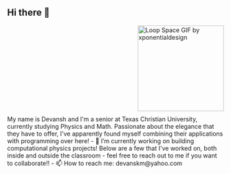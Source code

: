 ## Hi there 👋

<div style="float: right; margin: 0 0 10px 10px;">
  <img src="https://github.com/user-attachments/assets/849f8380-fc05-4445-8596-a6b22b51729b" width="200" alt="Loop Space GIF by xponentialdesign">
</div>
<div style="clear: both;"></div>
My name is Devansh and I'm a senior at Texas Christian University, currently studying Physics and Math. Passionate about the elegance that they have to offer, I've apparently found myself combining their applications with programming over here!
- 🔭 I’m currently working on building computational physics projects! Below are a few that I've worked on, both inside and outside the classroom - feel free to reach out to me if you want to collaborate!!
- 📫 How to reach me: devanskm@yahoo.com
<!--
**devtcu/devtcu** is a ✨ _special_ ✨ repository because its `README.md` (this file) appears on your GitHub profile.

Here are some ideas to get you started:

- 🔭 I’m currently working on building computational physics projects
- 🌱 I’m currently learning ...
- 👯 I’m looking to collaborate on ...
- 🤔 I’m looking for help with ...
- 💬 Ask me about ...
- 📫 How to reach me: devanskm@yahoo.com
- 😄 Pronouns: ...
- ⚡ Fun fact: ...
-->

